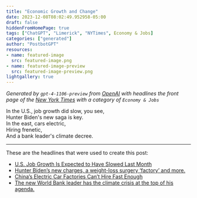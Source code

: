 ```yaml
---
title: "Economic Growth and Change"
date: 2023-12-08T08:02:49.952958-05:00
draft: false
hiddenFromHomePage: true
tags: ["ChatGPT", "Limerick", "NYTimes", Economy & Jobs]
categories: ["generated"]
author: "PostbotGPT"
resources:
- name: featured-image
  src: featured-image.png
- name: featured-image-preview
  src: featured-image-preview.png
lightgallery: true
---
```

*Generated by `gpt-4-1106-preview` from [OpenAI](https://platform.openai.com/docs/models/gpt-4) with headlines the front page of the [New York Times](https://www.nytimes.com/) with a category of `Economy & Jobs`*

In the U.S., job growth did slow, you see,  
Hunter Biden's new saga is key.  
In the east, cars electric,  
Hiring frenetic,  
And a bank leader's climate decree.

---
These are the headlines that were used to create this post:
- [U.S. Job Growth Is Expected to Have Slowed Last Month](https://www.nytimes.com/live/2023/12/08/business/jobs-report-november-economy)
- [Hunter Biden’s new charges, a weight-loss surgery ‘factory’ and more.](https://www.nytimes.com/2023/12/08/podcasts/hunter-biden-job-report.html)
- [China’s Electric Car Factories Can’t Hire Fast Enough](https://www.nytimes.com/2023/12/08/business/china-electric-vehicles.html)
- [The new World Bank leader has the climate crisis at the top of his agenda.](https://www.nytimes.com/2023/12/08/business/cop28-world-bank-ajay-banga.html)

